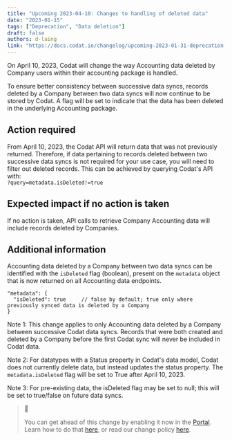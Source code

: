 ```yaml
---
title: "Upcoming 2023-04-10: Changes to handling of deleted data"
date: "2023-01-15"
tags: ["Deprecation", "Data deletion"]
draft: false
authors: d-laing
link: "https://docs.codat.io/changelog/upcoming-2023-01-31-deprecation-of-uat-environment"
---
```


On April 10, 2023, Codat will change the way Accounting data deleted by Company users within their accounting package is handled.

<!--truncate-->

To ensure better consistency between successive data syncs, records deleted by a Company between two data syncs will now continue to be stored by Codat. A flag will be set to indicate that the data has been deleted in the underlying Accounting package.

## Action required

From April 10, 2023, the Codat API will return data that was not previously returned. Therefore, if data pertaining to records deleted between two successive data syncs is not required for your use case, you will need to filter out deleted records. This can be achieved by querying Codat's API with:  
`?query=metadata.isDeleted!=true`

## Expected impact if no action is taken

If no action is taken, API calls to retrieve Company Accounting data will include records deleted by Companies.

## Additional information

Accounting data deleted by a Company between two data syncs can be identified with the `isDeleted` flag (boolean), present on the `metadata` object that is now returned on all Accounting data endpoints.

```text
"metadata": {
  "isDeleted": true     // false by default; true only where previously synced data is deleted by a Company
}
```

Note 1: This change applies to only Accounting data deleted by a Company between successive Codat data syncs. Records that were both created and deleted by a Company before the first Codat sync will never be included in Codat data.

Note 2: For datatypes with a Status property in Codat's data model, Codat does not currently delete data, but instead updates the status property. The `metadata.isDeleted` flag will be set to True after April 10, 2023.

Note 3: For pre-existing data, the isDeleted flag may be set to null; this will be set to true/false on future data syncs.

> 📘
>
> You can get ahead of this change by enabling it now in the [Portal](https://app.codat.io/developers/api-deprecations). Learn how to do that [here](doc:portal-for-developers), or read our change policy [here](doc:change-policy).
